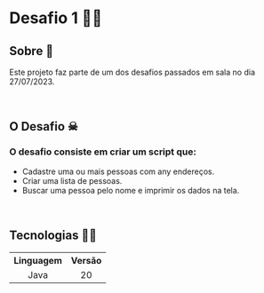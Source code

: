 # Desafio 1 🚀🚀

<!-- aq entra o gif -->

## Sobre 🧾
 
Este projeto faz parte de um dos desafios passados em sala no dia 27/07/2023.

</br>

## O Desafio ☠

### O desafio consiste em criar um script que:

* Cadastre uma ou mais pessoas com any endereços.
* Criar uma lista de pessoas.
* Buscar uma pessoa pelo nome e imprimir os dados na tela.

</br>

## Tecnologias 👩‍💻

<table>
  <tr>
  <th> Linguagem </th>
    <th> Versão </th>
  </tr>
  <tr>
    <td align="center"> Java </td>
    <td align="center"> 20 </td>
  </tr>
</table>
